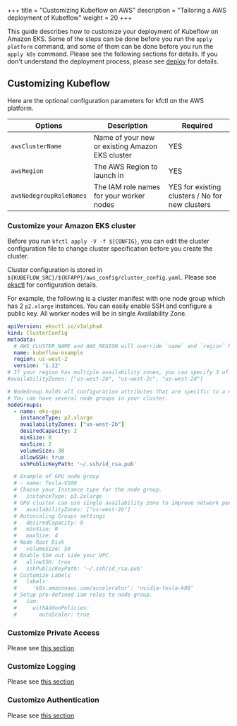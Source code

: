 +++
title = "Customizing Kubeflow on AWS"
description = "Tailoring a AWS deployment of Kubeflow"
weight = 20
+++

This guide describes how to customize your deployment of Kubeflow on Amazon EKS.
Some of the steps can be done before you run the `apply platform` command, and some of them can be done before you run the `apply k8s` command. Please see the following sections for details. If you don't understand the deployment process, please see [deploy](/docs/aws/deploy) for details.


## Customizing Kubeflow

Here are the optional configuration parameters for kfctl on the AWS platform.

| Options  | Description  | Required |
|---|---|---|
| `awsClusterName` | Name of your new or existing Amazon EKS cluster  |  YES |
| `awsRegion`  |  The AWS Region to launch in |  YES |
| `awsNodegroupRoleNames`  |  The IAM role names for your worker nodes | YES for existing clusters / No for new clusters |


### Customize your Amazon EKS cluster

Before you run `kfctl apply -V -f ${CONFIG}`, you can edit the cluster configuration file to change cluster specification before you create the cluster.

Cluster configuration is stored in `${KUBEFLOW_SRC}/${KFAPP}/aws_config/cluster_config.yaml`. Please see [eksctl](https://eksctl.io/) for configuration details.

For example, the following is a cluster manifest with one node group which has 2 `p2.xlarge` instances. You can easily enable SSH and configure a public key. All worker nodes will be in single Availability Zone.

```yaml
apiVersion: eksctl.io/v1alpha4
kind: ClusterConfig
metadata:
  # AWS_CLUSTER_NAME and AWS_REGION will override `name` and `region` here.
  name: kubeflow-example
  region: us-west-2
  version: '1.12'
# If your region has multiple availability zones, you can specify 3 of them.
#availabilityZones: ["us-west-2b", "us-west-2c", "us-west-2d"]

# NodeGroup holds all configuration attributes that are specific to a nodegroup
# You can have several node groups in your cluster.
nodeGroups:
  - name: eks-gpu
    instanceType: p2.xlarge
    availabilityZones: ["us-west-2b"]
    desiredCapacity: 2
    minSize: 0
    maxSize: 2
    volumeSize: 30
    allowSSH: true
    sshPublicKeyPath: '~/.ssh/id_rsa.pub'

  # Example of GPU node group
  # - name: Tesla-V100
  # Choose your Instance type for the node group.
  #   instanceType: p3.2xlarge
  # GPU cluster can use single availability zone to improve network performance
  #   availabilityZones: ["us-west-2b"]
  # Autoscaling Groups settings
  #   desiredCapacity: 0
  #   minSize: 0
  #   maxSize: 4
  # Node Root Disk
  #   volumeSize: 50
  # Enable SSH out side your VPC.
  #   allowSSH: true
  #   sshPublicKeyPath: '~/.ssh/id_rsa.pub'
  # Customize Labels
  #   labels:
  #     'k8s.amazonaws.com/accelerator': 'nvidia-tesla-k80'
  # Setup pre-defined iam roles to node group.
  #   iam:
  #     withAddonPolicies:
  #       autoScaler: true

```

### Customize Private Access
Please see [this section](/docs/aws/private-access)

### Customize Logging
Please see [this section](/docs/aws/logging)

### Customize Authentication
Please see [this section](/docs/aws/authentication)
